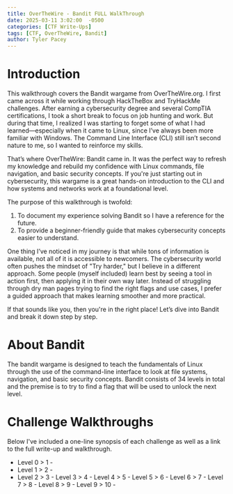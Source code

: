 ```yaml
---
title: OverTheWire - Bandit FULL WalkThrough
date: 2025-03-11 3:02:00  -0500
categories: [CTF Write-Ups]
tags: [CTF, OverTheWire, Bandit]
author: Tyler Pacey
---
```


# Introduction

This walkthrough covers the Bandit wargame from OverTheWire.org. I first came across it while working through HackTheBox and TryHackMe challenges. After earning a cybersecurity degree and several CompTIA certifications, I took a short break to focus on job hunting and work. But during that time, I realized I was starting to forget some of what I had learned—especially when it came to Linux, since I’ve always been more familiar with Windows. The Command Line Interface (CLI) still isn’t second nature to me, so I wanted to reinforce my skills.

That’s where OverTheWire: Bandit came in. It was the perfect way to refresh my knowledge and rebuild my confidence with Linux commands, file navigation, and basic security concepts. If you're just starting out in cybersecurity, this wargame is a great hands-on introduction to the CLI and how systems and networks work at a foundational level.

The purpose of this walkthrough is twofold:

  1. To document my experience solving Bandit so I have a reference for the future.
  2. To provide a beginner-friendly guide that makes cybersecurity concepts easier to       understand.
    
One thing I’ve noticed in my journey is that while tons of information is available, not all of it is accessible to newcomers. The cybersecurity world often pushes the mindset of "Try harder," but I believe in a different approach. Some people (myself included) learn best by seeing a tool in action first, then applying it in their own way later. Instead of struggling through dry man pages trying to find the right flags and use cases, I prefer a guided approach that makes learning smoother and more practical.

If that sounds like you, then you're in the right place! Let’s dive into Bandit and break it down step by step.

# About Bandit

The bandit wargame is designed to teach the fundamentals of Linux through the use of the command-line interface to look at file systems, navigation, and basic security concepts. Bandit consists of 34 levels in total and the premise is to try to find a flag that will be used to unlock the next level.

# Challenge Walkthroughs

Below I've included a one-line synopsis of each challenge as well as a link to the full write-up and walkthrough.

- Level 0 > 1 -
- Level 1 > 2 -
- Level 2 > 3 -
Level 3 > 4 -
Level 4 > 5 -
Level 5 > 6 -
Level 6 > 7 -
Level 7 > 8 -
Level 8 > 9 -
Level 9 > 10 -
